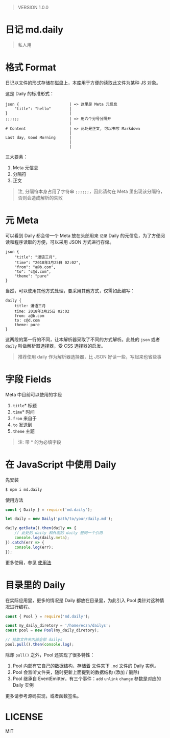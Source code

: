 
> VERSION 1.0.0

# 日记 md.daily 

> 私人用 

# 格式 Format  

日记以文件的形式存储在磁盘上，本库用于方便的读取此文件为某种 JS 对象。 

这是 Daily 的标准形式： 

``` daily  
json {                      | => 这里是 Meta 元信息 
    "title": "hello"        |
}                           |
;;;;;;                      | => 用六个分号分隔开
                            |
# Content                   | => 此处是正文, 可以书写 Markdown
                            |
Last day, Good Morning      |
                            |
                            |
```

三大要素：

1. Meta 元信息 
2. 分隔符 
3. 正文 

> 注, 分隔符本身占用了字符串 `;;;;;;`，因此请勿在 Meta 里出现该分隔符，否则会造成解析的失败


# 元 Meta 

可以看到 Daily 都会带一个 Meta 放在头部用来 `记录` Daily 的元信息，为了方便阅读和程序读取的方便，可以采用 JSON 方式进行存储。 

``` 
json {
    "title": "漫语三月",
    "time": "2018年3月25日 02:02",
    "from": "a@b.com",
    "to": "c@d.com",
    "theme": "pure"
}
```

当然，可以使用其他方式处理，要采用其他方式，仅需如此编写： 

```
daily {
    title: 漫语三月
    time: 2018年3月25日 02:02
    from: a@b.com
    to: c@d.com
    theme: pure
}
```

这两段的第一行的不同，让本解析器采取了不同的方式解析。此处的 `json` 或者 `daily` 叫做解析器选择器，受 CSS 选择器的启发。 

> 推荐使用 daily 作为解析器选择器，比 JSON 好读一些，写起来也省些事


# 字段 Fields 

Meta 中目前可以使用的字段 

1. `title`* 标题
2. `time`*  时间
3. `from`   来自于
4. `to`     发送到
5. `theme`  主题

> 注: 带 * 的为必填字段


# 在 JavaScript 中使用 Daily 

先安装 

``` bash 
$ npm i md.daily 
``` 

使用方法 

``` js
const { Daily } = require('md.daily'); 

let daily = new Daily('path/to/your/daily.md'); 

daily.getData().then(daily => {
    // 此处的 daily 和外面的 daily 是同一个引用 
    console.log(daily.meta); 
}).catch(err => {
    console.log(err); 
}); 
```

更多使用，参见 [使用法](./src/README.md)


# 目录里的 Daily 

在实际应用里，更多的情况是 Daily 都放在目录里，为此引入 Pool 类针对这种情况进行编程。 

``` js
const { Pool } = require('md.daily'); 

const my_daily_diretory = '/home/eczn/dailys'; 
const pool = new Pool(my_daily_diretory); 

// 拉取文件夹内部全部 dailys 
pool.pull().then(console.log); 
```

除却 `pull()` 之外，Pool 还实现了很多特性：

1. Pool 内部有它自己的数据结构，存储着 文件夹下 `.md` 文件的 Daily 实例。 
2. Pool 会监听文件夹，随时更新上面提到的数据结构 (添加 / 删除)
3. Pool 继承自 EventEmitter，有三个事件：`add` `unlink` `change` 参数是对应的 Daily 实例 

更多请参考源码实现，或者函数签名。 


# LICENSE 

MIT 
